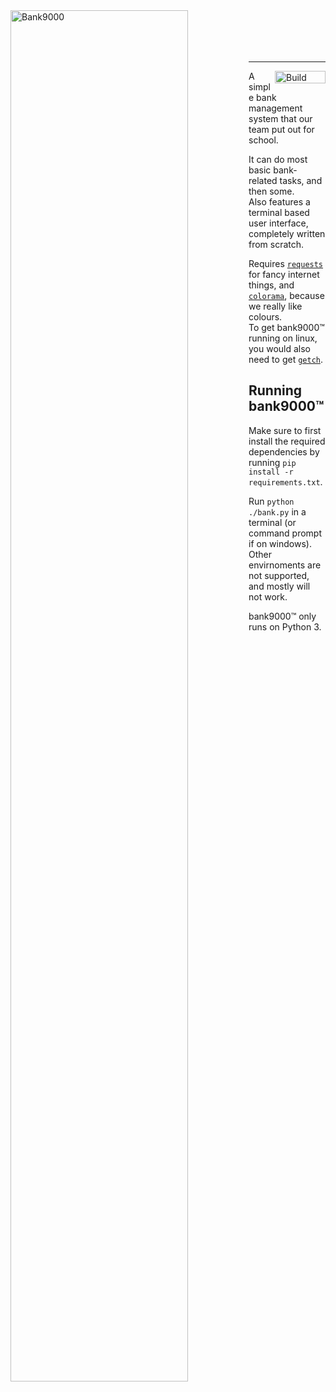 <img align="left" width=75% alt="Bank9000" src="https://user-images.githubusercontent.com/34541656/71777752-5d186300-2fca-11ea-9766-49d13cabc413.png">
<br/><br/>
<br/><br/>

----

[<img align="right" width="81" height="20" alt="Build Status" src="https://travis-ci.com/weakit/bank9000.svg?branch=master">](https://travis-ci.com/weakit/comp-project)

A simple bank management system that our team put out for school.

It can do most basic bank-related tasks, and then some. \
Also features a terminal based user interface, completely written from scratch.

Requires [`requests`](https://pypi.org/project/requests/) for fancy internet things, and [`colorama`](https://pypi.org/project/colorama/), because we really like colours. \
To get bank9000™ running on linux, you would also need to get [`getch`](https://pypi.org/project/getch/).

## Running bank9000™

Make sure to first install the required dependencies by running `pip install -r requirements.txt`.

Run `python ./bank.py` in a terminal (or command prompt if on windows). \
Other envirnoments are not supported, and mostly will not work.

bank9000™ only runs on Python 3.

